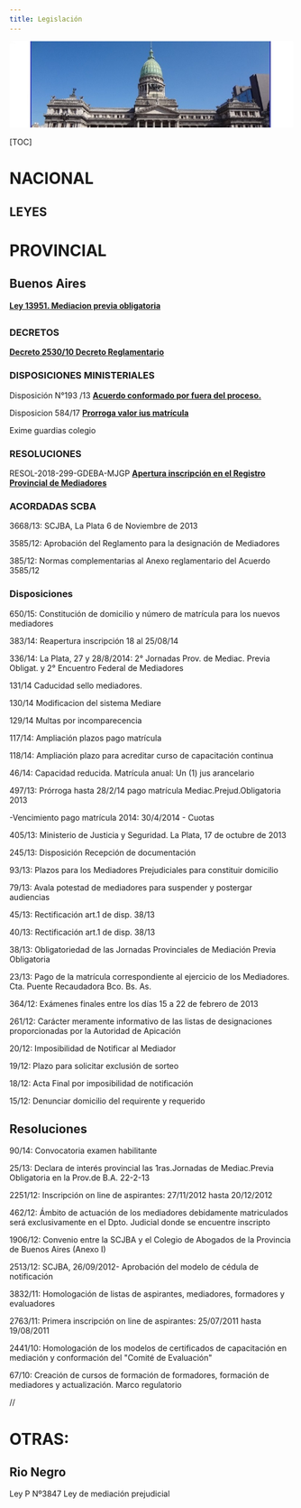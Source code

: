 ```yaml
---
title: Legislación
---
```

![null](/images/uploads/congreso.jpg)

[TOC]

# NACIONAL

## LEYES

# PROVINCIAL

## Buenos Aires

[**Ley 13951. Mediacion previa obligatoria**](/legislacion/legislacion/l-13951.html)

## 

### DECRETOS

[**Decreto 2530/10 Decreto Reglamentario**](http://www.gob.gba.gov.ar/legislacion/legislacion/10-2530.html)

### DISPOSICIONES MINISTERIALES

Disposición N°193 /13 [**Acuerdo conformado por fuera del proceso.** ](/legislacion/acuerdo-conformado-por-fuera-del-proceso)

Disposicion 584/17 [**Prorroga valor ius matrícula**](/legislacion/disp-584-17-prorroga-valor-ius/index.html)

Exime guardias colegio

### RESOLUCIONES

RESOL-2018-299-GDEBA-MJGP
[ **Apertura inscripción en el Registro Provincial de Mediadores**](/legislacion/apertura-inscripcion-en-el-registro-provincial-de-mediadores-2018/index.html)

### ACORDADAS SCBA


3668/13: SCJBA, La Plata 6 de Noviembre de 2013

3585/12: Aprobación del Reglamento para la designación de Mediadores

 385/12:  Normas complementarias al Anexo reglamentario del Acuerdo 3585/12

### Disposiciones

650/15: Constitución de domicilio y número de matrícula para los nuevos mediadores

383/14: Reapertura inscripción 18 al 25/08/14

336/14: La Plata, 27 y 28/8/2014: 2° Jornadas Prov. de Mediac. Previa Obligat. y 2° Encuentro Federal de Mediadores

131/14 Caducidad sello mediadores. 

130/14 Modificacion del sistema Mediare

129/14 Multas por incomparecencia

117/14:  Ampliación plazos pago matrícula

118/14:  Ampliación plazo para acreditar curso de capacitación continua

46/14: Capacidad reducida. Matrícula anual: Un (1) jus arancelario

497/13: Prórroga hasta 28/2/14 pago matrícula Mediac.Prejud.Obligatoria 2013

\-Vencimiento pago matrícula 2014:  30/4/2014 - Cuotas

405/13: Ministerio de Justicia y Seguridad. La Plata, 17 de octubre de 2013

245/13: Disposición Recepción de documentación

93/13: Plazos para los Mediadores Prejudiciales para constituir domicilio

79/13: Avala potestad de mediadores para suspender y postergar audiencias

45/13: Rectificación art.1  de disp. 38/13

40/13: Rectificación art.1 de disp. 38/13

38/13: Obligatoriedad de las Jornadas Provinciales de Mediación Previa Obligatoria

23/13: Pago de la matrícula correspondiente al ejercicio de los Mediadores. Cta. Puente Recaudadora Bco. Bs. As.

364/12: Exámenes finales entre los días 15 a 22 de febrero de 2013

261/12: Carácter meramente informativo de las listas de designaciones proporcionadas por la Autoridad de Apicación

20/12: Imposibilidad de Notificar al Mediador

19/12: Plazo para solicitar exclusión de sorteo

18/12: Acta Final por imposibilidad de notificación

15/12: Denunciar domicilio del requirente y requerido

## Resoluciones

90/14: Convocatoria examen habilitante

25/13:  Declara de interés provincial las 1ras.Jornadas de Mediac.Previa Obligatoria en la Prov.de B.A. 22-2-13

2251/12: Inscripción on line de aspirantes: 27/11/2012 hasta 20/12/2012

462/12: Ámbito de actuación de los mediadores debidamente matriculados será exclusivamente en el Dpto. Judicial donde se encuentre inscripto

1906/12: Convenio entre la SCJBA y el Colegio de Abogados de la Provincia de Buenos Aires (Anexo I)

2513/12: SCJBA, 26/09/2012- Aprobación del modelo de cédula de notificación

3832/11: Homologación de listas de aspirantes, mediadores, formadores y evaluadores

2763/11: Primera inscripción on line de aspirantes: 25/07/2011 hasta 19/08/2011

2441/10: Homologación de los modelos de certificados de capacitación en mediación y conformación del "Comité de Evaluación"

67/10:  Creación de cursos de formación de formadores, formación de mediadores y actualización. Marco regulatorio

//

# OTRAS:

## Rio Negro

Ley P Nº3847 Ley de mediación prejudicial
